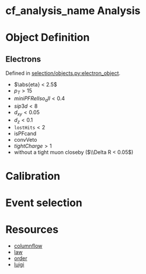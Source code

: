 # __cf_analysis_name__ Analysis

# Object Definition

## Electrons

Defined in [selection/objects.py:electron_object](__cf_module_name__/selection/objects.py).

- $\abs{eta} < 2.5$ 
- $p_T > 15$
- $miniPFRelIso_all < 0.4$
- $sip3d < 8$
- $d_{xy} < 0.05$ 
- $d_z < 0.1$
- $\texttt{lostHits} < 2$
- isPFcand
- convVeto
- $tightCharge > 1$
- without a tight muon closeby ($\\Delta R < 0.05$)

# Calibration

# Event selection

# Resources

- [columnflow](https://github.com/uhh-cms/columnflow)
- [law](https://github.com/riga/law)
- [order](https://github.com/riga/order)
- [luigi](https://github.com/spotify/luigi)

